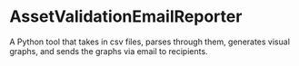 # AssetValidationEmailReporter
A Python tool that takes in csv files, parses through them, generates visual graphs, and sends the graphs via email to recipients.
